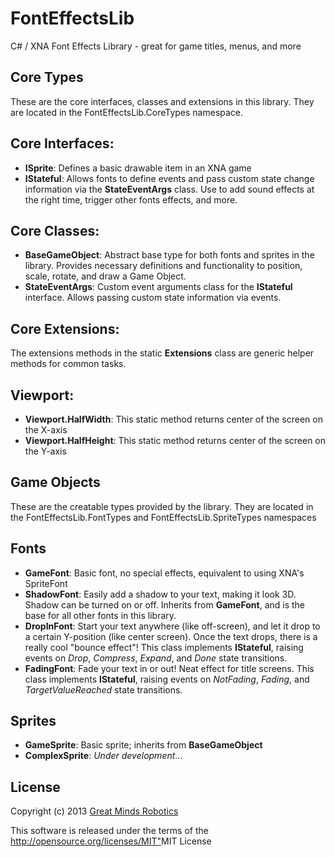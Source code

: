 FontEffectsLib
==============

C# / XNA Font Effects Library - great for game titles, menus, and more

Core Types
---------------------------
These are the core interfaces, classes and extensions in this library. They are located in the FontEffectsLib.CoreTypes namespace. 

Core Interfaces:
----------------
* **ISprite**: Defines a basic drawable item in an XNA game
* **IStateful**: Allows fonts to define events and pass custom state change information via the **StateEventArgs** class. Use to add sound effects at the right time, trigger other fonts effects, and more.

Core Classes:
-------------
* **BaseGameObject**: Abstract base type for both fonts and sprites in the library. Provides necessary definitions and functionality to position, scale, rotate, and draw a Game Object.
* **StateEventArgs**: Custom event arguments class for the **IStateful** interface. Allows passing custom state information via events.

Core Extensions:
----------------

The extensions methods in the static **Extensions** class are generic helper methods for common tasks. 

Viewport:
---------

* **Viewport.HalfWidth**: This static method returns center of the screen on the X-axis
* **Viewport.HalfHeight**: This static method returns center of the screen on the Y-axis



Game Objects
------------
These are the creatable types provided by the library. They are located in the FontEffectsLib.FontTypes and FontEffectsLib.SpriteTypes namespaces

Fonts
-----

* **GameFont**: Basic font, no special effects, equivalent to using XNA's SpriteFont
* **ShadowFont**: Easily add a shadow to your text, making it look 3D. Shadow can be turned on or off. Inherits from **GameFont**, and is the base for all other fonts in this library.
* **DropInFont**: Start your text anywhere (like off-screen), and let it drop to a certain Y-position (like center screen). Once the text drops, there is a really cool "bounce effect"! This class implements **IStateful**, raising events on *Drop*, *Compress*, *Expand*, and *Done* state transitions.
* **FadingFont**: Fade your text in or out! Neat effect for title screens. This class implements **IStateful**, raising events on *NotFading*, *Fading*, and *TargetValueReached* state transitions.

Sprites
-------
* **GameSprite**: Basic sprite; inherits from **BaseGameObject**
* **ComplexSprite**: *Under development*...

License
--------
Copyright (c) 2013 <a href="http://www.buildcoolrobots.com">Great Minds Robotics</a>

This software is released under the terms of the <http://opensource.org/licenses/MIT">MIT License</a>


